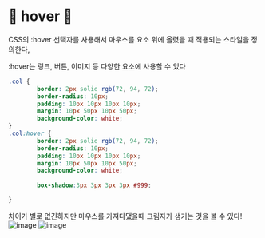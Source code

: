 # 🎃 hover 🎃
CSS의 :hover 선택자를 사용해서 마우스를 요소 위에 올렸을 때 적용되는 스타일을 정의한다, <br/>

:hover는 링크, 버튼, 이미지 등 다양한 요소에 사용할 수 있다 <br/>
```css
.col {
        border: 2px solid rgb(72, 94, 72);
        border-radius: 10px;
        padding: 10px 10px 10px 10px;
        margin: 10px 50px 10px 50px; 
        background-color: white;
}
.col:hover {
        border: 2px solid rgb(72, 94, 72);
        border-radius: 10px;
        padding: 10px 10px 10px 10px;
        margin: 10px 50px 10px 50px; 
        background-color: white;
            
        box-shadow:3px 3px 3px 3px #999;

}
``` 

차이가 별로 없긴하지만 마우스를 가져다댔을때 그림자가 생기는 것을 볼 수 있다! <br/>
![image](https://github.com/limhyerin/StudyNote/assets/70150896/0990e5b2-bff2-45b9-8c62-77a7ad958354)
![image](https://github.com/limhyerin/StudyNote/assets/70150896/16bd34aa-37cb-45e5-b642-d7afbb1d6ac8)


